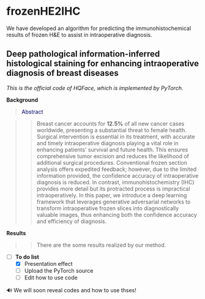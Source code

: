 # frozenHE2IHC
We have developed an algorithm for predicting the immunohistochemical results of frozen H&amp;E to assist in intraoperative diagnosis.

Deep pathological information-inferred histological staining for enhancing intraoperative diagnosis of breast diseases
---

*This is the official code of HQFace, which is implemented by PyTorch.*

**Background**

><font color="#000066">Abstract</font><br /> 

>>Breast cancer accounts for **12.5\%** of all new cancer cases worldwide, presenting a substantial threat to female health. Surgical intervention is essential in its treatment, with accurate and timely intraoperative diagnosis playing a vital role in enhancing patients' survival and future health. This ensures comprehensive tumor excision and reduces the likelihood of additional surgical procedures. Conventional frozen section analysis offers expedited feedback; however, due to the limited information provided, the confidence accuracy of intraoperative diagnosis is reduced. In contrast, immunohistochemistry (IHC) provides more detail but its protracted process is impractical intraoperatively. In this paper, we introduce a deep learning framework that leverages generative adversarial networks to transform intraoperative frozen slices into diagnostically valuable images, thus enhancing both the confidence accuracy and efficiency of diagnosis. 

**Results**

>> There are the some results realized by our method.

- [ ] **To do list**
    - [x] Presentation effect
    - [ ] Upload the PyTorch source 
    - [ ] Edit how to use code

🔊 We will soon reveal codes and how to use thses!
